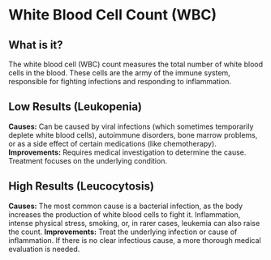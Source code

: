 # White Blood Cell Count (WBC)

## What is it?
The white blood cell (WBC) count measures the total number of white blood cells in the blood. These cells are the army of the immune system, responsible for fighting infections and responding to inflammation.

## Low Results (Leukopenia)
**Causes:** Can be caused by viral infections (which sometimes temporarily deplete white blood cells), autoimmune disorders, bone marrow problems, or as a side effect of certain medications (like chemotherapy).
**Improvements:** Requires medical investigation to determine the cause. Treatment focuses on the underlying condition.

## High Results (Leucocytosis)
**Causes:** The most common cause is a bacterial infection, as the body increases the production of white blood cells to fight it. Inflammation, intense physical stress, smoking, or, in rarer cases, leukemia can also raise the count.
**Improvements:** Treat the underlying infection or cause of inflammation. If there is no clear infectious cause, a more thorough medical evaluation is needed.
